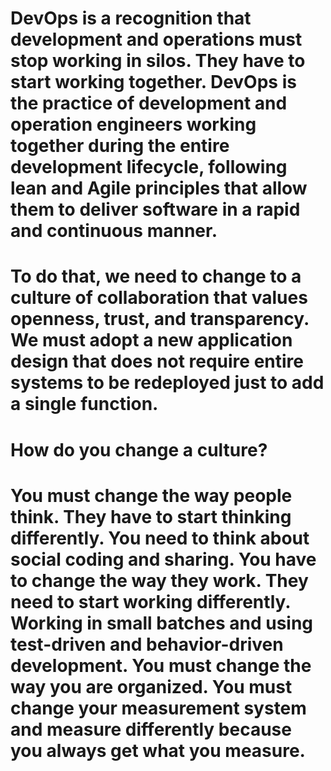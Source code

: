 # DevOps is a recognition that development and operations must stop working in silos. They have to start working together. DevOps is the practice of development and operation engineers working together during the entire development lifecycle, following lean and Agile principles that allow them to deliver software in a rapid and continuous manner.

# To do that, we need to change to a culture of collaboration that values openness, trust, and transparency. We must adopt a new application design that does not require entire systems to be redeployed just to add a single function.
# How do you change a culture?
# You must change the way people think. They have to start thinking differently. You need to think about social coding and sharing. You have to change the way they work. They need to start working differently. Working in small batches and using test-driven and behavior-driven development. You must change the way you are organized. You must change your measurement system and measure differently because you always get what you measure.